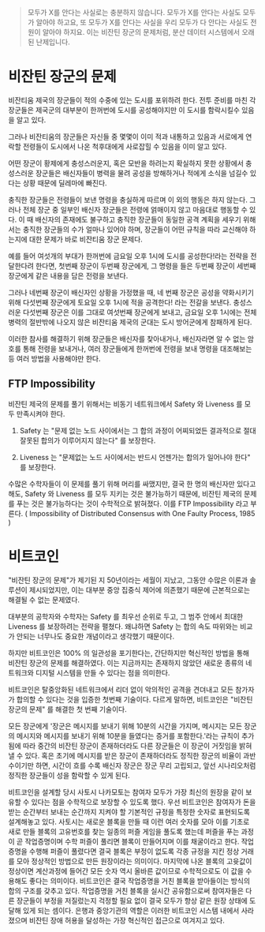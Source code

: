 > 모두가 X를 안다는 사실로는 충분하지 않습니다. 모두가 X를 안다는 사실도 모두가 알아야 하고요, 또 모두가 X를 안다는 사실을 우리 모두가 다 안다는 사실도 전원이 알아야 하지요. 이는 비잔틴 장군의 문제처럼, 분산 데이터 시스템에서 오래된 난제입니다.

# 비잔틴 장군의 문제

비잔티움 제국의 장군들이 적의 수중에 있는 도시를 포위하려 한다. 전투 준비를 마친 각 장군들은 제국군의 대부분이 한꺼번에 도시를 공성해야지만 이 도시를 함락시킬수 있음을 알고 있다.

그러나 비잔티움의 장군들은 자신들 중 몇몇이 이미 적과 내통하고 있음과 서로에게 연락할 전령들이 도시에서 나온 척후대에게 사로잡힐 수 있음을 이미 알고 있다.

어떤 장군이 황제에게 충성스러운지, 혹은 모반을 하려는지 확실하지 못한 상황에서 충성스러운 장군들은 배신자들이 병력을 물려 공성을 방해하거나 적에게 소식을 넘길수 있다는 상황 때문에 딜레마에 빠진다.

충직한 장군들은 전령들이 보낸 명령을 충실하게 따르며 이 외의 행동은 하지 않는다. 그러나 전체 장군 중 일부인 배신자 장군들은 전령에 얽매이지 않고 마음대로 행동할 수 있다. 이 때 배신자의 존재에도 불구하고 충직한 장군들이 동일한 공격 계획을 세우기 위해서는 충직한 장군들의 수가 얼마나 있어야 하며, 장군들이 어떤 규칙을 따라 교신해야 하는지에 대한 문제가 바로 비잔티움 장군 문제다.

예를 들어 여섯개의 부대가 한꺼번에 금요일 오후 1시에 도시를 공성한다!라는 전략을 전달한다려 한다면, 첫번째 장군이 두번째 장군에게, 그 명령을 들은 두번째 장군이 세번째 장군에게 같은 내용을 담은 전령을 보낸다.

그러나 네번째 장군이 배신자인 상황을 가정했을 때, 네 번째 장군은 공성을 약화시키기 위해 다섯번째 장군에게 토요일 오후 1시에 적을 공격한다! 라는 전갈을 보낸다. 충성스러운 다섯번째 장군은 이를 그대로 여섯번째 장군에게 보내고, 금요일 오후 1시에는 전체 병력의 절반밖에 나오지 않은 비잔티움 제국의 군대는 도시 방어군에게 참패하게 된다.

이러한 참사를 해결하기 위해 장군들은 배신자를 찾아내거나, 배신자라면 알 수 없는 암호를 통해 전령을 보내거나, 여러 장군들에게 한꺼번에 전령을 보내 명령을 대조해보는 등 여러 방법을 사용해야만 한다.

## FTP Impossibility
비잔틴 제국의 문제를 풀기 위해서는 비동기 네트워크에서 Safety 와 Liveness 를 모두 만족시켜야 한다. 

1. Safety 는 "문제 없는 노드 사이에서는 그 합의 과정이 어찌되었든 결과적으로 절대 잘못된 합의가 이루어지지 않는다" 를 보장한다.

2. Liveness 는 "문제없는 노드 사이에서는 반드시 언젠가는 합의가 일어나야 한다" 를 보장한다. 

​수많은 수학자들이 이 문제를 풀기 위해 머리를 싸맸지만, 결국 한 명의 배신자만 있다고 해도, Safety 와 Liveness 를 모두 지키는 것은 불가능하기 때문에, 비잔틴 제국의 문제를 푸는 것은 불가능하다는 것이 수학적으로 밝혀졌다. 이를 FTP Impossibility 라고 부른다. ( Impossibility of Distributed Consensus with One Faulty Process, 1985 )

# 비트코인
"비잔틴 장군의 문제"가 제기된 지 50년이라는 세월이 지났고, 그동안 수많은 이론과 솔루션이 제시되었지만, 이는 대부분 중앙 집중식 제어에 의존했기 때문에 근본적으로는 해결될 수 없는 문제였다.

대부분의 공학자와 수학자는 Safety 를 최우선 순위로 두고, 그 범주 안에서 최대한 Liveness 를 보장하려는 전략을 펼쳤다. 왜냐하면 Safety 는 합의 속도 따위와는 비교가 안되는 너무나도 중요한 개념이라고 생각했기 때문이다.

하지만 비트코인은 100% 의 일관성을 포기한다는, 간단하지만 혁신적인 방법을 통해 비잔틴 장군의 문제를 해결하였다. 이는 지금까지는 존재하지 않았던 새로운 종류의 네트워크와 디지털 시스템을 만들 수 있다는 점을 의미한다.

비트코인은 탈중앙화된 네트워크에서 리더 없이 악의적인 공격을 견뎌내고 모든 참가자가 합의할 수 있다는 것을 입증한 첫번째 기술이다. 다르게 말하면, 비트코인은 "비잔틴 장군의 문제" 를 해결한 첫 번째 기술이다.

모든 장군에게 '장군은 메시지를 보내기 위해 10분의 시간을 가지며, 메시지는 모든 장군의 메시지와 메시지를 보내기 위해 10분을 들였다는 증거를 포함한다.'라는 규칙이 추가됨에 따라 중간의 비잔틴 장군이 존재하더라도 다른 장군들은 이 장군이 거짓임을 밝혀낼 수 있다. 혹은 초기에 메시지를 받은 장군이 존재하더라도 정직한 장군의 비율이 과반수이기만 하면, 시간이 흐를 수록 배신자 장군은 장군 무리 고립되고, 앞선 시나리오처럼 정직한 장군들이 성을 함락할 수 있게 된다. 

비트코인을 설계할 당시 사토시 나카모토는 참여자 모두가 가장 최신의 원장을 같이 보유할 수 있다는 점을 수학적으로 보장할 수 있도록 했다. 우선 비트코인은 참여자가 돈을 받는 순간부터 보내는 순간까지 지켜야 할 기본적인 규정을 특정한 숫자로 표현되도록 설계해놓고 있다. 사토시는 새로운 블록을 만들 때 이런 여러 숫자를 모아 이를 기초로 새로 만들 블록의 고유번호를 찾는 일종의 퍼즐 게임을 풀도록 했는데 퍼즐을 푸는 과정이 곧 작업증명이며 수학 퍼즐이 풀리면 블록이 만들어지며 이를 채굴이라고 한다. 작업증명을 수행해 퍼즐이 풀렸다면 결국 블록은 부정이 없도록 각종 규정을 지킨 정상 거래를 모아 정상적인 방법으로 만든 원장이라는 의미이다. 마지막에 나온 블록의 고윳값이 정상이면 계산과정에 들어간 모든 숫자 역시 올바른 값이므로 수학적으로도 이 값을 수용해도 좋다는 의미이다. 비트코인은 결국 작업증명을 거친 블록을 받아들이는 방식의 합의 구조를 갖추고 있다. 작업증명을 거친 블록을 실시간 공유함으로써 참여자들은 다른 장군들이 부정을 저질렀는지 걱정할 필요 없이 결국 모두가 항상 같은 원장 상태에 도달해 있게 되는 셈이다. 은행과 중앙기관의 역할은 이러한 비트코인 시스템 내에서 사라졌으며 비잔틴 장애 허용을 달성하는 가장 혁신적인 접근으로 여겨지고 있다.